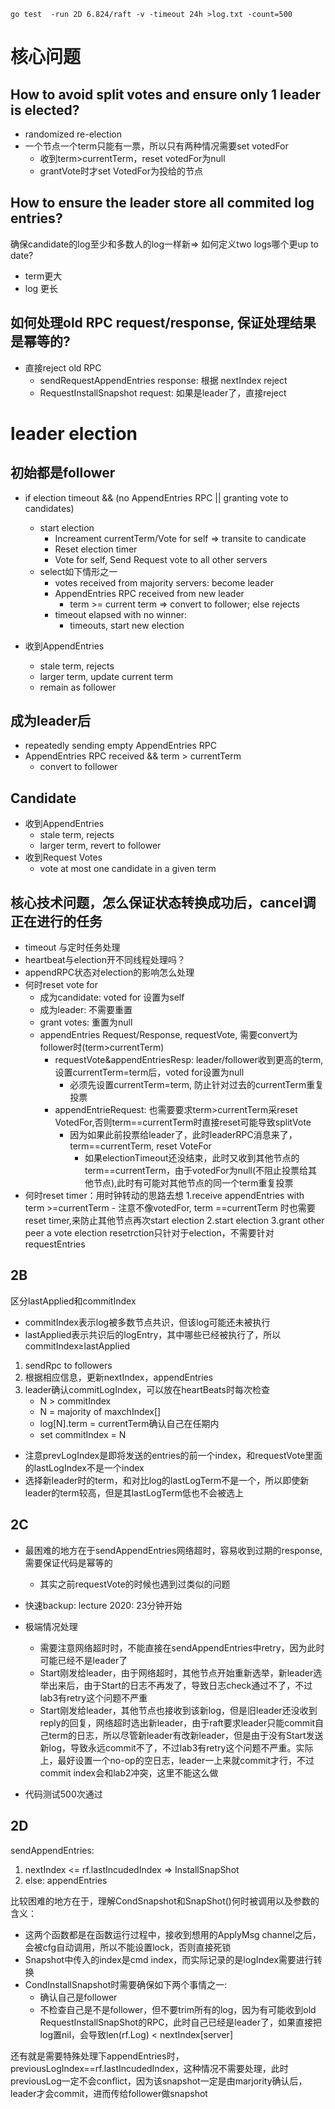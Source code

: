 `go test  -run 2D 6.824/raft -v -timeout 24h >log.txt -count=500`

# 核心问题
## How to avoid split votes and ensure only 1 leader is elected?
- randomized re-election
- 一个节点一个term只能有一票，所以只有两种情况需要set votedFor
    - 收到term>currentTerm，reset votedFor为null
    - grantVote时才set VotedFor为投给的节点

## How to ensure the leader store all commited log entries?
确保candidate的log至少和多数人的log一样新=> 如何定义two logs哪个更up to date?
- term更大
- log 更长

## **如何处理old RPC request/response, 保证处理结果是幂等的?**
- 直接reject old RPC
    - sendRequestAppendEntries response: 根据 nextIndex reject
    - RequestInstallSnapshot request: 如果是leader了，直接reject

# leader election
## 初始都是follower
- if election timeout && (no AppendEntries RPC || granting vote to candidates)
    - start election
        - Increament currentTerm/Vote for self => transite to candicate
        - Reset election timer
        - Vote for self, Send Request vote to all other servers
    - select如下情形之一
        - votes received from majority servers: become leader
        - AppendEntries RPC received from new leader
            - term >= current term => convert to follower; else rejects
        - timeout elapsed with no winner:
            - timeouts, start new election

- 收到AppendEntries
    - stale term, rejects
    - larger term, update current term
    - remain as follower

## 成为leader后
- repeatedly sending empty AppendEntries RPC
- AppendEntries RPC received && term > currentTerm
    - convert to follower

## Candidate
- 收到AppendEntries
    - stale term, rejects
    - larger term, revert to follower
- 收到Request Votes
    - vote at most one candidate in a given term

## 核心技术问题，怎么保证状态转换成功后，cancel调正在进行的任务
- timeout 与定时任务处理
- heartbeat与election开不同线程处理吗？
- appendRPC状态对election的影响怎么处理
- 何时reset vote for
    - 成为candidate: voted for 设置为self
    - 成为leader: 不需要重置
    - grant votes: 重置为null
    - appendEntries Request/Response, requestVote, 需要convert为follower时(term>currentTerm)
        - requestVote&appendEntriesResp: leader/follower收到更高的term, 设置currentTerm=term后，voted for设置为null
            - 必须先设置currentTerm=term, 防止针对过去的currentTerm重复投票
        - appendEntrieRequest: 也需要要求term>currentTerm采reset VotedFor,否则term==currentTerm时直接reset可能导致splitVote
            - 因为如果此前投票给leader了，此时leaderRPC消息来了，term==currentTerm, reset VoteFor
                - 如果electionTimeout还没结束，此时又收到其他节点的term==currentTerm，由于votedFor为null(不阻止投票给其他节点),此时有可能对其他节点的同一个term重复投票
- 何时reset timer：用时钟转动的思路去想
    1.receive appendEntries with term >=currentTerm
        - 注意不像votedFor, term ==currentTerm 时也需要reset timer,来防止其他节点再次start election
    2.start election
    3.grant other peer a vote
election resetrction只针对于election，不需要针对requestEntries

## 2B
区分lastApplied和commitIndex
- commitIndex表示log被多数节点共识，但该log可能还未被执行
- lastApplied表示共识后的logEntry，其中哪些已经被执行了，所以commitIndex≥lastApplied
1. sendRpc to followers
2. 根据相应信息，更新nextIndex，appendEntries
3. leader确认commitLogIndex，可以放在heartBeats时每次检查
    - N > commitIndex
    - N = majority of maxchIndex[]
    - log[N].term = currentTerm确认自己在任期内
    - set commitIndex = N
- 注意prevLogIndex是即将发送的entries的前一个index，和requestVote里面的lastLogIndex不是一个index
- 选择新leader时的term，和对比log的lastLogTerm不是一个，所以即使新leader的term较高，但是其lastLogTerm低也不会被选上


## 2C

- 最困难的地方在于sendAppendEntries网络超时，容易收到过期的response,需要保证代码是幂等的
    - 其实之前requestVote的时候也遇到过类似的问题
- 快速backup: lecture 2020: 23分钟开始
- 极端情况处理
    - 需要注意网络超时时，不能直接在sendAppendEntries中retry，因为此时可能已经不是leader了
    - Start刚发给leader，由于网络超时，其他节点开始重新选举，新leader选举出来后，由于Start的日志不再发了，导致日志check通过不了，不过lab3有retry这个问题不严重
    - Start刚发给leader，其他节点也接收到该新log，但是旧leader还没收到reply的回复，网络超时选出新leader，由于raft要求leader只能commit自己term的日志，所以尽管新leader有改新leader，但是由于没有Start发送新log，导致永远commit不了，不过lab3有retry这个问题不严重。实际上，最好设置一个no-op的空日志，leader一上来就commit才行，不过commit index会和lab2冲突，这里不能这么做

- 代码测试500次通过


## 2D
sendAppendEntries:
1. nextIndex <= rf.lastIncudedIndex
    => InstallSnapShot
2. else: appendEntries

比较困难的地方在于，理解CondSnapshot和SnapShot()何时被调用以及参数的含义：
- 这两个函数都是在函数运行过程中，接收到想用的ApplyMsg channel之后，会被cfg自动调用，所以不能设置lock，否则直接死锁
- Snapshot中传入的index是cmd index，而实际记录的是logIndex需要进行转换
- CondInstallSnapshot时需要确保如下两个事情之一:
    - 确认自己是follower
    - 不检查自己是不是follower，但不要trim所有的log，因为有可能收到old RequestInstallSnapShot的RPC，此时自己已经是leader了，如果直接把log置nil，会导致len(rf.Log) < nextIndex[server]

还有就是需要特殊处理下appendEntries时，previousLogIndex==rf.lastIncudedIndex，这种情况不需要处理，此时previousLog一定不会conflict，因为该snapshot一定是由marjority确认后，leader才会commit，进而传给follower做snapshot
